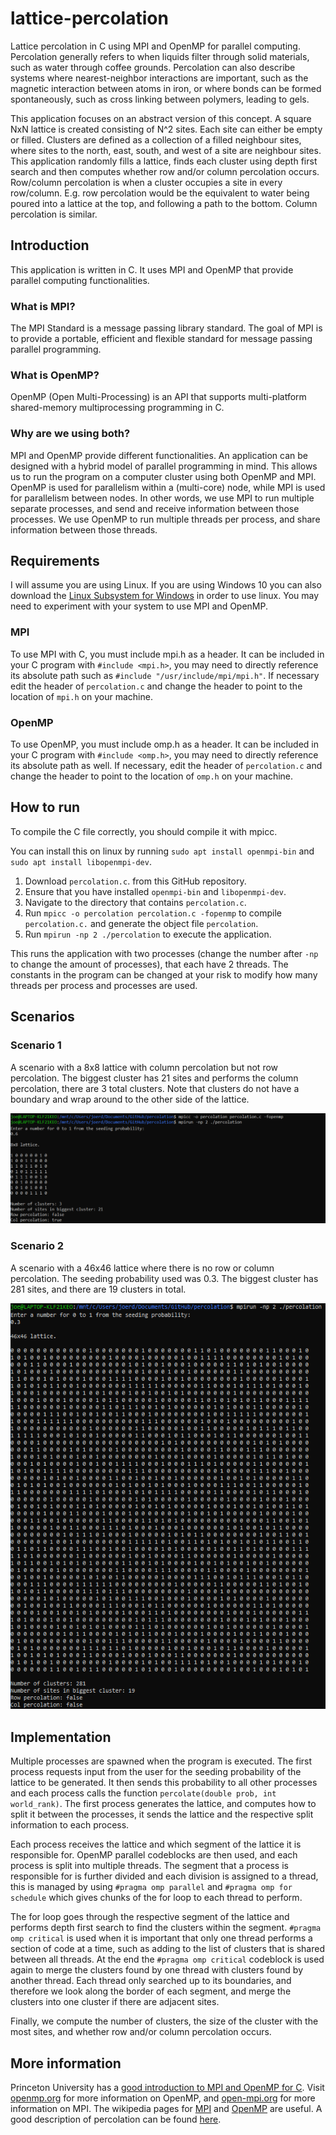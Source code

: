 # lattice-percolation
Lattice percolation in C using MPI and OpenMP for parallel computing. Percolation generally refers to when liquids filter through solid materials, such as water through coffee grounds. Percolation can also describe systems where nearest-neighbor interactions are important, such as the magnetic interaction between atoms in iron, or where bonds can be formed spontaneously, such as cross linking between polymers, leading to gels.

This application focuses on an abstract version of this concept. A square NxN lattice is created consisting of N^2 sites. Each site can either be empty or filled. Clusters are defined as a collection of a filled neighbour sites, where sites to the north, east, south, and west of a site are neighbour sites. This application randomly fills a lattice, finds each cluster using depth first search and then computes whether row and/or column percolation occurs. Row/column percolation is when a cluster occupies a site in every row/column. E.g. row percolation would be the equivalent to water being poured into a lattice at the top, and following a path to the bottom. Column percolation is similar.

## Introduction
This application is written in C. It uses MPI and OpenMP that provide parallel computing functionalities.

### What is MPI?
The MPI Standard is a message passing library standard. The goal of MPI is to provide a portable, efficient and flexible standard for message passing parallel programming.

### What is OpenMP?
OpenMP (Open Multi-Processing) is an API that supports multi-platform shared-memory multiprocessing programming in C.

### Why are we using both?
MPI and OpenMP provide different functionalities. An application can be designed with a hybrid model of parallel programming in mind. This allows us to run the program on a computer cluster using both OpenMP and MPI. OpenMP is used for parallelism within a (multi-core) node, while MPI is used for parallelism between nodes. In other words, we use MPI to run multiple separate processes, and send and receive information between those processes. We use OpenMP to run multiple threads per process, and share information between those threads.

## Requirements
I will assume you are using Linux. If you are using Windows 10 you can also download the [Linux Subsystem for Windows](https://docs.microsoft.com/en-us/windows/wsl/install-win10) in order to use linux. You may need to experiment with your system to use MPI and OpenMP.

### MPI
To use MPI with C, you must include mpi.h as a header. It can be included in your C program with `#include <mpi.h>`, you may need to directly reference its absolute path such as `#include "/usr/include/mpi/mpi.h"`. If necessary edit the header of `percolation.c` and change the header to point to the location of `mpi.h` on your machine.

### OpenMP
To use OpenMP, you must include omp.h as a header. It can be included in your C program with `#include <omp.h>`, you may need to directly reference its absolute path as well. If necessary, edit the header of `percolation.c` and change the header to point to the location of `omp.h` on your machine.

## How to run
To compile the C file correctly, you should compile it with mpicc.

You can install this on linux by running `sudo apt install openmpi-bin` and `sudo apt install libopenmpi-dev`.

1. Download `percolation.c`. from this GitHub repository.
2. Ensure that you have installed `openmpi-bin` and `libopenmpi-dev`.
3. Navigate to the directory that contains `percolation.c`.
2. Run `mpicc -o percolation percolation.c -fopenmp` to compile `percolation.c.` and generate the object file `percolation`.
3. Run `mpirun -np 2 ./percolation` to execute the application.

This runs the application with two processes (change the number after `-np` to change the amount of processes), that each have 2 threads. The constants in the program can be changed at your risk to modify how many threads per process and processes are used.

## Scenarios

### Scenario 1
A scenario with a 8x8 lattice with column percolation but not row percolation. The biggest cluster has 21 sites and performs the column percolation, there are 3 total clusters. Note that clusters do not have a boundary and wrap around to the other side of the lattice.

[![scenario 1](images/8x8.png)](images/8x8.png)

### Scenario 2
A scenario with a 46x46 lattice where there is no row or column percolation. The seeding probability used was 0.3. The biggest cluster has 281 sites, and there are 19 clusters in total.

[![scenario 2](images/46x46.png)](images/46x46.png)

## Implementation
Multiple processes are spawned when the program is executed. The first process requests input from the user for the seeding probability of the lattice to be generated. It then sends this probability to all other processes and each process calls the function `percolate(double prob, int world_rank)`. The first process generates the lattice, and computes how to split it between the processes, it sends the lattice and the respective split information to each process.

Each process receives the lattice and which segment of the lattice it is responsible for. OpenMP parallel codeblocks are then used, and each process is split into multiple threads. The segment that a process is responsible for is further divided and each division is assigned to a thread, this is managed by using `#pragma omp parallel` and `#pragma omp for schedule` which gives chunks of the for loop to each thread to perform.

The for loop goes through the respective segment of the lattice and performs depth first search to find the clusters within the segment. `#pragma omp critical` is used when it is important that only one thread performs a section of code at a time, such as adding to the list of clusters that is shared between all threads. At the end the `#pragma omp critical` codeblock is used again to merge the clusters found by one thread with clusters found by another thread. Each thread only searched up to its boundaries, and therefore we look along the border of each segment, and merge the clusters into one cluster if there are adjacent sites.

Finally, we compute the number of clusters, the size of the cluster with the most sites, and whether row and/or column percolation occurs.

## More information
Princeton University has a [good introduction to MPI and OpenMP for C](https://princetonuniversity.github.io/PUbootcamp/sessions/parallel-programming/Intro_PP_bootcamp_2018.pdf). Visit [openmp.org](https://www.openmp.org/) for more information on OpenMP, and [open-mpi.org](https://www.open-mpi.org/) for more information on MPI. The wikipedia pages for [MPI](https://en.wikipedia.org/wiki/Open_MPI) and [OpenMP](https://en.wikipedia.org/wiki/OpenMP) are useful. A good description of percolation can be found [here](http://web.mit.edu/8.334/www/grades/projects/projects14/PeterFedak/percolate.html).
